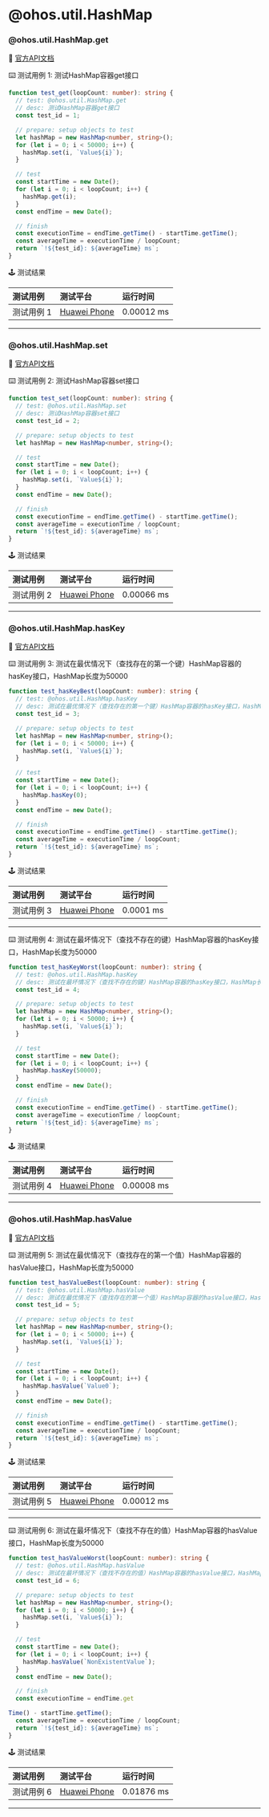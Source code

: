# @ohos.util.HashMap
### @ohos.util.HashMap.get

:book: [官方API文档](https://developer.huawei.com/consumer/cn/doc/harmonyos-references-V2/js-apis-hashmap-0000001478181697-V2#ZH-CN_TOPIC_0000001574248653__get)

:keyboard: 测试用例 1: 测试HashMap容器get接口

```typescript
function test_get(loopCount: number): string {
  // test: @ohos.util.HashMap.get
  // desc: 测试HashMap容器get接口
  const test_id = 1;

  // prepare: setup objects to test
  let hashMap = new HashMap<number, string>();
  for (let i = 0; i < 50000; i++) {
    hashMap.set(i, `Value${i}`);
  }

  // test
  const startTime = new Date();
  for (let i = 0; i < loopCount; i++) {
    hashMap.get(i);
  }
  const endTime = new Date();

  // finish
  const executionTime = endTime.getTime() - startTime.getTime();
  const averageTime = executionTime / loopCount;
  return `!${test_id}: ${averageTime} ms`;
}
```

:joystick: 测试结果

| 测试用例   | 测试平台           | 运行时间        |
|:-------|:---------------|:------------|
| 测试用例 1 | [Huawei Phone] | 0.00012 ms |

---

### @ohos.util.HashMap.set

:book: [官方API文档](https://developer.huawei.com/consumer/cn/doc/harmonyos-references-V2/js-apis-hashmap-0000001478181697-V2#ZH-CN_TOPIC_0000001574248653__set)

:keyboard: 测试用例 2: 测试HashMap容器set接口

```typescript
function test_set(loopCount: number): string {
  // test: @ohos.util.HashMap.set
  // desc: 测试HashMap容器set接口
  const test_id = 2;

  // prepare: setup objects to test
  let hashMap = new HashMap<number, string>();

  // test
  const startTime = new Date();
  for (let i = 0; i < loopCount; i++) {
    hashMap.set(i, `Value${i}`);
  }
  const endTime = new Date();

  // finish
  const executionTime = endTime.getTime() - startTime.getTime();
  const averageTime = executionTime / loopCount;
  return `!${test_id}: ${averageTime} ms`;
}
```

:joystick: 测试结果

| 测试用例   | 测试平台           | 运行时间        |
|:-------|:---------------|:------------|
| 测试用例 2 | [Huawei Phone] | 0.00066 ms |

---

### @ohos.util.HashMap.hasKey

:book: [官方API文档](https://developer.huawei.com/consumer/cn/doc/harmonyos-references-V2/js-apis-hashmap-0000001478181697-V2#ZH-CN_TOPIC_0000001574248653__haskey)

:keyboard: 测试用例 3: 测试在最优情况下（查找存在的第一个键）HashMap容器的hasKey接口，HashMap长度为50000

```typescript
function test_hasKeyBest(loopCount: number): string {
  // test: @ohos.util.HashMap.hasKey
  // desc: 测试在最优情况下（查找存在的第一个键）HashMap容器的hasKey接口，HashMap长度为50000
  const test_id = 3;

  // prepare: setup objects to test
  let hashMap = new HashMap<number, string>();
  for (let i = 0; i < 50000; i++) {
    hashMap.set(i, `Value${i}`);
  }

  // test
  const startTime = new Date();
  for (let i = 0; i < loopCount; i++) {
    hashMap.hasKey(0);
  }
  const endTime = new Date();

  // finish
  const executionTime = endTime.getTime() - startTime.getTime();
  const averageTime = executionTime / loopCount;
  return `!${test_id}: ${averageTime} ms`;
}
```

:joystick: 测试结果

| 测试用例   | 测试平台           | 运行时间        |
|:-------|:---------------|:------------|
| 测试用例 3 | [Huawei Phone] | 0.0001 ms |

---



:keyboard: 测试用例 4: 测试在最坏情况下（查找不存在的键）HashMap容器的hasKey接口，HashMap长度为50000

```typescript
function test_hasKeyWorst(loopCount: number): string {
  // test: @ohos.util.HashMap.hasKey
  // desc: 测试在最坏情况下（查找不存在的键）HashMap容器的hasKey接口，HashMap长度为50000
  const test_id = 4;

  // prepare: setup objects to test
  let hashMap = new HashMap<number, string>();
  for (let i = 0; i < 50000; i++) {
    hashMap.set(i, `Value${i}`);
  }

  // test
  const startTime = new Date();
  for (let i = 0; i < loopCount; i++) {
    hashMap.hasKey(50000);
  }
  const endTime = new Date();

  // finish
  const executionTime = endTime.getTime() - startTime.getTime();
  const averageTime = executionTime / loopCount;
  return `!${test_id}: ${averageTime} ms`;
}
```

:joystick: 测试结果

| 测试用例   | 测试平台           | 运行时间        |
|:-------|:---------------|:------------|
| 测试用例 4 | [Huawei Phone] | 0.00008 ms |

---

### @ohos.util.HashMap.hasValue

:book: [官方API文档](https://developer.huawei.com/consumer/cn/doc/harmonyos-references-V2/js-apis-hashmap-0000001478181697-V2#ZH-CN_TOPIC_0000001574248653__hasvalue)

:keyboard: 测试用例 5: 测试在最优情况下（查找存在的第一个值）HashMap容器的hasValue接口，HashMap长度为50000

```typescript
function test_hasValueBest(loopCount: number): string {
  // test: @ohos.util.HashMap.hasValue
  // desc: 测试在最优情况下（查找存在的第一个值）HashMap容器的hasValue接口，HashMap长度为50000
  const test_id = 5;

  // prepare: setup objects to test
  let hashMap = new HashMap<number, string>();
  for (let i = 0; i < 50000; i++) {
    hashMap.set(i, `Value${i}`);
  }

  // test
  const startTime = new Date();
  for (let i = 0; i < loopCount; i++) {
    hashMap.hasValue(`Value0`);
  }
  const endTime = new Date();

  // finish
  const executionTime = endTime.getTime() - startTime.getTime();
  const averageTime = executionTime / loopCount;
  return `!${test_id}: ${averageTime} ms`;
}
```

:joystick: 测试结果

| 测试用例   | 测试平台           | 运行时间        |
|:-------|:---------------|:------------|
| 测试用例 5 | [Huawei Phone] | 0.00012 ms |

---



:keyboard: 测试用例 6: 测试在最坏情况下（查找不存在的值）HashMap容器的hasValue接口，HashMap长度为50000

```typescript
function test_hasValueWorst(loopCount: number): string {
  // test: @ohos.util.HashMap.hasValue
  // desc: 测试在最坏情况下（查找不存在的值）HashMap容器的hasValue接口，HashMap长度为50000
  const test_id = 6;

  // prepare: setup objects to test
  let hashMap = new HashMap<number, string>();
  for (let i = 0; i < 50000; i++) {
    hashMap.set(i, `Value${i}`);
  }

  // test
  const startTime = new Date();
  for (let i = 0; i < loopCount; i++) {
    hashMap.hasValue(`NonExistentValue`);
  }
  const endTime = new Date();

  // finish
  const executionTime = endTime.get

Time() - startTime.getTime();
  const averageTime = executionTime / loopCount;
  return `!${test_id}: ${averageTime} ms`;
}
```

:joystick: 测试结果

| 测试用例   | 测试平台           | 运行时间        |
|:-------|:---------------|:------------|
| 测试用例 6 | [Huawei Phone] | 0.01876 ms |

---

[Huawei Phone]: ../../../device#huawei-phone
```
